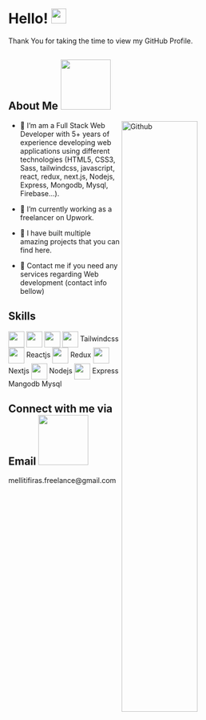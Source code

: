 <h1> Hello! <img src = "https://raw.githubusercontent.com/MartinHeinz/MartinHeinz/master/wave.gif" width = 30px> </h1>
<p align='center'>
</p>


<div size='20px'>Thank You for taking the time to view my GitHub Profile.
</div>

<h2> About Me <img src = "https://media0.giphy.com/media/KDDpcKigbfFpnejZs6/giphy.gif?cid=ecf05e47oy6f4zjs8g1qoiystc56cu7r9tb8a1fe76e05oty&rid=giphy.gif" width = 100px></h2>

<img width="55%" align="right" alt="Github" src="https://raw.githubusercontent.com/onimur/.github/master/.resources/git-header.svg" />


- 🔭 I’m am a Full Stack Web Developer with 5+ years of experience developing web applications using different technologies (HTML5, CSS3, Sass, tailwindcss, javascript, react, redux, next.js, Nodejs, Express, Mongodb, Mysql, Firebase...).

- 🌱 I’m currently working as a freelancer on Upwork.

- 👯 I have built multiple amazing projects that you can find here.

- 💬 Contact me if you need any services regarding Web development (contact info bellow)
  
<h2> Skills</h2>

<img width = '32px' align= 'center' src="https://raw.githubusercontent.com/rahulbanerjee26/githubAboutMeGenerator/main/icons/html.svg"/>  <img width = '32px' align= 'center' src="https://raw.githubusercontent.com/rahulbanerjee26/githubAboutMeGenerator/main/icons/css.svg"/>  <img width = '32px' align= 'center' src="https://raw.githubusercontent.com/rahulbanerjee26/githubAboutMeGenerator/main/icons/javascript.svg"/>  <img width = '32px' align= 'center' src="https://raw.githubusercontent.com/rahulbanerjee26/githubAboutMeGenerator/main/icons/tailwind.svg"/> Tailwindcss  <img width = '32px' align= 'center' src="https://raw.githubusercontent.com/rahulbanerjee26/githubAboutMeGenerator/main/icons/reactjs.svg"/> Reactjs   <img width = '32px' align= 'center' src="https://raw.githubusercontent.com/rahulbanerjee26/githubAboutMeGenerator/main/icons/redux.svg"/>  Redux   <img width = '32px' align= 'center' src="https://raw.githubusercontent.com/rahulbanerjee26/githubAboutMeGenerator/main/icons/nextjs.svg"/>  Nextjs   <img width = '32px' align= 'center' src="https://raw.githubusercontent.com/rahulbanerjee26/githubAboutMeGenerator/main/icons/nodejs.svg"/>  Nodejs  <img width = '32px' align= 'center' src="https://raw.githubusercontent.com/rahulbanerjee26/githubAboutMeGenerator/main/icons/express.svg"/>  Express  Mangodb  Mysql

<h2> Connect with me via Email <img src='https://raw.githubusercontent.com/ShahriarShafin/ShahriarShafin/main/Assets/handshake.gif' width="100px"> </h2>
mellitifiras.freelance@gmail.com
